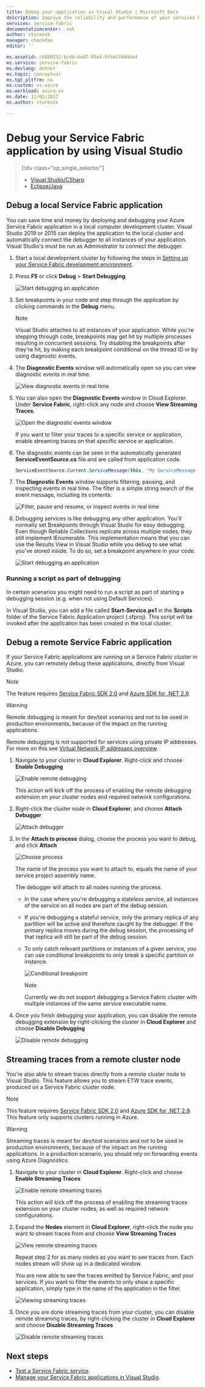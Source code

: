 ```yaml
---
title: Debug your application in Visual Studio | Microsoft Docs
description: Improve the reliability and performance of your services by developing and debugging them in Visual Studio on a local development cluster.
services: service-fabric
documentationcenter: .net
author: vturecek
manager: chackdan
editor: ''

ms.assetid: cb888532-bcdb-4e47-95e4-bfbb1f644da4
ms.service: service-fabric
ms.devlang: dotnet
ms.topic: conceptual
ms.tgt_pltfrm: na
ms.custom: vs-azure
ms.workload: azure-vs
ms.date: 11/02/2017
ms.author: vturecek

---
```

# Debug your Service Fabric application by using Visual Studio
> [!div class="op_single_selector"]
> * [Visual Studio/CSharp](service-fabric-debugging-your-application.md) 
> * [Eclipse/Java](service-fabric-debugging-your-application-java.md)
>


## Debug a local Service Fabric application
You can save time and money by deploying and debugging your Azure Service Fabric application in a local computer development cluster. Visual Studio 2019 or 2015 can deploy the application to the local cluster and automatically connect the debugger to all instances of your application. Visual Studio's must be run as Administrator to connect the debugger.

1. Start a local development cluster by following the steps in [Setting up your Service Fabric development environment](service-fabric-get-started.md).
2. Press **F5** or click **Debug** > **Start Debugging**.
   
    ![Start debugging an application][startdebugging]
3. Set breakpoints in your code and step through the application by clicking commands in the **Debug** menu.
   
   > [!NOTE]
   > Visual Studio attaches to all instances of your application. While you're stepping through code, breakpoints may get hit by multiple processes resulting in concurrent sessions. Try disabling the breakpoints after they're hit, by making each breakpoint conditional on the thread ID or by using diagnostic events.
   > 
   > 
4. The **Diagnostic Events** window will automatically open so you can view diagnostic events in real time.
   
    ![View diagnostic events in real time][diagnosticevents]
5. You can also open the **Diagnostic Events** window in Cloud Explorer.  Under **Service Fabric**, right-click any node and choose **View Streaming Traces**.
   
    ![Open the diagnostic events window][viewdiagnosticevents]
   
    If you want to filter your traces to a specific service or application,  enable streaming traces on that specific service or application.
6. The diagnostic events can be seen in the automatically generated **ServiceEventSource.cs** file and are called from application code.
   
    ```csharp
    ServiceEventSource.Current.ServiceMessage(this, "My ServiceMessage with a parameter {0}", result.Value.ToString());
    ```
7. The **Diagnostic Events** window supports filtering, pausing, and inspecting events in real time.  The filter is a simple string search of the event message, including its contents.
   
    ![Filter, pause and resume, or inspect events in real time][diagnosticeventsactions]
8. Debugging services is like debugging any other application. You'll normally set Breakpoints through Visual Studio for easy debugging. Even though Reliable Collections replicate across multiple nodes, they still implement IEnumerable. This implementation means that you can use the Results View in Visual Studio while you debug to see what you've stored inside. To do so, set a breakpoint anywhere in your code.
   
    ![Start debugging an application][breakpoint]


### Running a script as part of debugging
In certain scenarios you might need to run a script as part of starting a debugging session (e.g. when not using Default Services).

In Visual Studio, you can add a file called **Start-Service.ps1** in the **Scripts** folder of the Service Fabric Application project (.sfproj). This script will be invoked after the application has been created in the local cluster.


<!--Every topic should have next steps and links to the next logical set of content to keep the customer engaged-->

## Debug a remote Service Fabric application
If your Service Fabric applications are running on a Service Fabric cluster in Azure, you can remotely debug these applications, directly from Visual Studio.

> [!NOTE]
> The feature requires [Service Fabric SDK 2.0](https://www.microsoft.com/web/handlers/webpi.ashx?command=getinstallerredirect&appid=MicrosoftAzure-ServiceFabric-VS2015) and [Azure SDK for .NET 2.9](https://azure.microsoft.com/downloads/).    

<!-- -->
> [!WARNING]
> Remote debugging is meant for dev/test scenarios and not to be used in production environments, because of the impact on the running applications.
>
> Remote debugging is not supported for services using private IP addresses. For more on this see [Virtual Network IP addresses overview](/virtual-network/virtual-network-ip-addresses-overview-arm#private-ip-addresses).
> 

1. Navigate to your cluster in **Cloud Explorer**. Right-click and choose **Enable Debugging**
   
    ![Enable remote debugging][enableremotedebugging]
   
    This action will kick off the process of enabling the remote debugging extension on your cluster nodes and required network configurations.
2. Right-click the cluster node in **Cloud Explorer**, and choose **Attach Debugger**
   
    ![Attach debugger][attachdebugger]
3. In the **Attach to process** dialog, choose the process you want to debug, and click **Attach**
   
    ![Choose process][chooseprocess]
   
    The name of the process you want to attach to, equals the name of your service project assembly name.
   
    The debugger will attach to all nodes running the process.
   
   * In the case where you're debugging a stateless service, all instances of the service on all nodes are part of the debug session.
   * If you're debugging a stateful service, only the primary replica of any partition will be active and therefore caught by the debugger. If the primary replica moves during the debug session, the processing of that replica will still be part of the debug session.
   * To only catch relevant partitions or instances of a given service, you can use conditional breakpoints to only break a specific partition or instance.
     
     ![Conditional breakpoint][conditionalbreakpoint]
     
     > [!NOTE]
     > Currently we do not support debugging a Service Fabric cluster with multiple instances of the same service executable name.
     > 
     > 
4. Once you finish debugging your application, you can disable the remote debugging extension by right-clicking the cluster in **Cloud Explorer** and choose **Disable Debugging**
   
    ![Disable remote debugging][disableremotedebugging]

## Streaming traces from a remote cluster node
You're also able to stream traces directly from a remote cluster node to Visual Studio. This feature allows you to stream ETW trace events, produced on a Service Fabric cluster node.

> [!NOTE]
> This feature requires [Service Fabric SDK 2.0](https://www.microsoft.com/web/handlers/webpi.ashx?command=getinstallerredirect&appid=MicrosoftAzure-ServiceFabric-VS2015) and [Azure SDK for .NET 2.9](https://azure.microsoft.com/downloads/).
> This feature only supports clusters running in Azure.
> 
> 

<!-- -->
> [!WARNING]
> Streaming traces is meant for dev/test scenarios and not to be used in production environments, because of the impact on the running applications.
> In a production scenario, you should rely on forwarding events using Azure Diagnostics.

1. Navigate to your cluster in **Cloud Explorer**. Right-click and choose **Enable Streaming Traces**
   
    ![Enable remote streaming traces][enablestreamingtraces]
   
    This action will kick off the process of enabling the streaming traces extension on your cluster nodes, as well as required network configurations.
2. Expand the **Nodes** element in **Cloud Explorer**, right-click the node you want to stream traces from and choose **View Streaming Traces**
   
    ![View remote streaming traces][viewremotestreamingtraces]
   
    Repeat step 2 for as many nodes as you want to see traces from. Each nodes stream will show up in a dedicated window.
   
    You are now able to see the traces emitted by Service Fabric, and your services. If you want to filter the events to only show a specific application, simply type in the name of the application in the filter.
   
    ![Viewing streaming traces][viewingstreamingtraces]
3. Once you are done streaming traces from your cluster, you can disable remote streaming traces, by right-clicking the cluster in **Cloud Explorer** and choose **Disable Streaming Traces**
   
    ![Disable remote streaming traces][disablestreamingtraces]

## Next steps
* [Test a Service Fabric service](service-fabric-testability-overview.md).
* [Manage your Service Fabric applications in Visual Studio](service-fabric-manage-application-in-visual-studio.md).

<!--Image references-->
[startdebugging]: ./media/service-fabric-debugging-your-application/startdebugging.png
[diagnosticevents]: ./media/service-fabric-debugging-your-application/diagnosticevents.png
[viewdiagnosticevents]: ./media/service-fabric-debugging-your-application/viewdiagnosticevents.png
[diagnosticeventsactions]: ./media/service-fabric-debugging-your-application/diagnosticeventsactions.png
[breakpoint]: ./media/service-fabric-debugging-your-application/breakpoint.png
[enableremotedebugging]: ./media/service-fabric-debugging-your-application/enableremotedebugging.png
[attachdebugger]: ./media/service-fabric-debugging-your-application/attachdebugger.png
[chooseprocess]: ./media/service-fabric-debugging-your-application/chooseprocess.png
[conditionalbreakpoint]: ./media/service-fabric-debugging-your-application/conditionalbreakpoint.png
[disableremotedebugging]: ./media/service-fabric-debugging-your-application/disableremotedebugging.png
[enablestreamingtraces]: ./media/service-fabric-debugging-your-application/enablestreamingtraces.png
[viewingstreamingtraces]: ./media/service-fabric-debugging-your-application/viewingstreamingtraces.png
[viewremotestreamingtraces]: ./media/service-fabric-debugging-your-application/viewremotestreamingtraces.png
[disablestreamingtraces]: ./media/service-fabric-debugging-your-application/disablestreamingtraces.png

